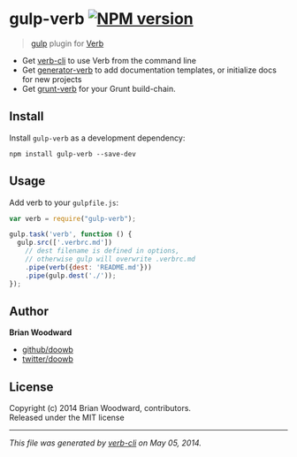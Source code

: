 # gulp-verb [![NPM version](https://badge.fury.io/js/gulp-verb.png)](http://badge.fury.io/js/gulp-verb)

> [gulp](https://github.com/wearefractal/gulp) plugin for [Verb](https://github.com/assemble/verb)

* Get [verb-cli](https://github.com/assemble/verb) to use Verb from the command line
* Get [generator-verb](https://github.com/assemble/generator-verb) to add documentation templates, or initialize docs for new projects
* Get [grunt-verb](https://github.com/assemble/grunt-verb) for your Grunt build-chain.

## Install

Install `gulp-verb` as a development dependency:

```shell
npm install gulp-verb --save-dev
```

## Usage

Add verb to your `gulpfile.js`:

```javascript
var verb = require("gulp-verb");

gulp.task('verb', function () {
  gulp.src(['.verbrc.md'])
    // dest filename is defined in options,
    // otherwise gulp will overwrite .verbrc.md
    .pipe(verb({dest: 'README.md'}))
    .pipe(gulp.dest('./'));
});
```

## Author

**Brian Woodward**

+ [github/doowb](https://github.com/doowb)
+ [twitter/doowb](http://twitter.com/doowb)


## License
Copyright (c) 2014 Brian Woodward, contributors.  
Released under the MIT license

***

_This file was generated by [verb-cli](https://github.com/assemble/verb-cli) on May 05, 2014._
